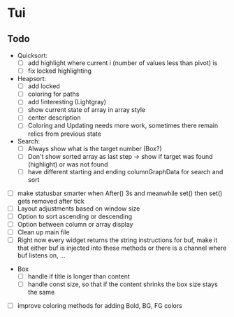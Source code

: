 # Tui

## Todo

- Quicksort:
    - [ ] add highlight where current i (number of values less than pivot) is
    - [ ] fix locked highlighting

- Heapsort:
    - [ ] add locked
    - [ ] coloring for paths
    - [ ] add !interesting (Lightgray)
    - [ ] show current state of array in array style
    - [ ] center description
    - [ ] Coloring and Updating needs more work, sometimes there remain relics
      from previous state

- Search:
    - [ ] Always show what is the target number (Box?)
    - [ ] Don't show sorted array as last step -> show if target was found
    (highlight) or was not found
    - [ ] have different starting and ending columnGraphData for search and sort

- [ ] make statusbar smarter when After() 3s and meanwhile set() then set() gets
        removed after tick
- [ ] Layout adjustments based on window size
- [ ] Option to sort ascending or descending
- [ ] Option between column or array display
- [ ] Clean up main file
- [ ] Right now every widget returns the string instructions for buf, make it
  that either buf is injected into these methods or there is a channel where
  buf listens on, ...

- Box
    - [ ] handle if title is longer than content
    - [ ] handle const size, so that if the content shrinks the box size stays
      the same

<!-- FIX:
- [ ] move: name, graphState and controlCh into columnGraph ? -> How to do it?
-->

- [ ] improve coloring methods for adding Bold, BG, FG colors
